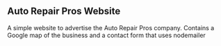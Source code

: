 ## Auto Repair Pros Website
<p>A simple website to advertise the Auto Repair Pros company. Contains a Google map of
the business and a contact form that uses nodemailer</p>
